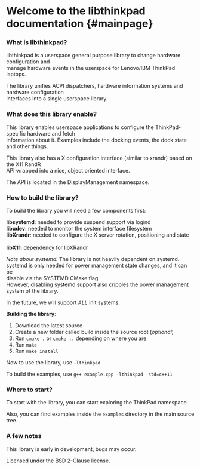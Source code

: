 Welcome to the libthinkpad documentation 	{#mainpage}
============

### What is libthinkpad?

libthinkpad is a userspace general purpose library to change hardware configuration and <br>
manage hardware events in the userspace for Lenovo/IBM ThinkPad laptops. <br>

The library unifies ACPI dispatchers, hardware information systems and hardware configuration <br>
interfaces into a single userspace library. <br>

### What does this library enable?

This library enables userspace applications to configure the ThinkPad-specific hardware and fetch <br>
information about it. Examples include the docking events, the dock state and other things. <br>

This library also has a X configuration interface (similar to xrandr) based on the X11 RandR <br>
API wrapped into a nice, object oriented interface. <br>

The API is located in the DisplayManagement namespace.

### How to build the library?

To build the library you will need a few components first: <br>

__libsystemd__: needed to provide suspend support via logind  <br>
__libudev__: needed to monitor the system interface filesystem   <br>
__libXrandr__: needed to configure the X server rotation, positioning and state <br>    
__libX11__: dependency for libXRandr    <br>

*Note about systemd:* The library is not heavily dependent on systemd. <br>
systemd is only needed for power management state changes, and it can be <br> 
disable via the SYSTEMD CMake flag. <br>
However, disabling systemd support also cripples the power management system of the library. <br>

In the future, we will support *ALL* init systems. <br>

__Building the library__:

1) Download the latest source   <br>
2) Create a new folder called build inside the source root (*optional*)    <br>
3) Run `cmake .` or `cmake ..` depending on where you are     <br>
4) Run `make` <br>
5) Run `make install` <br>

Now to use the library, use `-lthinkpad`. <br>

To build the examples, use `g++ example.cpp -lthinkpad -std=c++11` <br>

### Where to start?

To start with the library, you can start exploring the ThinkPad namespace. <br>

Also, you can find examples inside the `examples` directory in the main source tree. <br>

### A few notes

This library is early in development, bugs may occur. <br>

Licensed under the BSD 2-Clause license.

